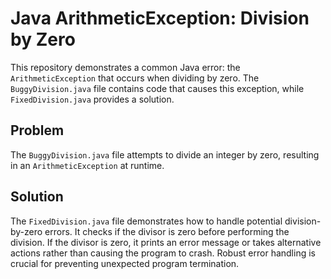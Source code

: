 # Java ArithmeticException: Division by Zero

This repository demonstrates a common Java error: the `ArithmeticException` that occurs when dividing by zero. The `BuggyDivision.java` file contains code that causes this exception, while `FixedDivision.java` provides a solution.

## Problem
The `BuggyDivision.java` file attempts to divide an integer by zero, resulting in an `ArithmeticException` at runtime.

## Solution
The `FixedDivision.java` file demonstrates how to handle potential division-by-zero errors. It checks if the divisor is zero before performing the division. If the divisor is zero, it prints an error message or takes alternative actions rather than causing the program to crash.  Robust error handling is crucial for preventing unexpected program termination.